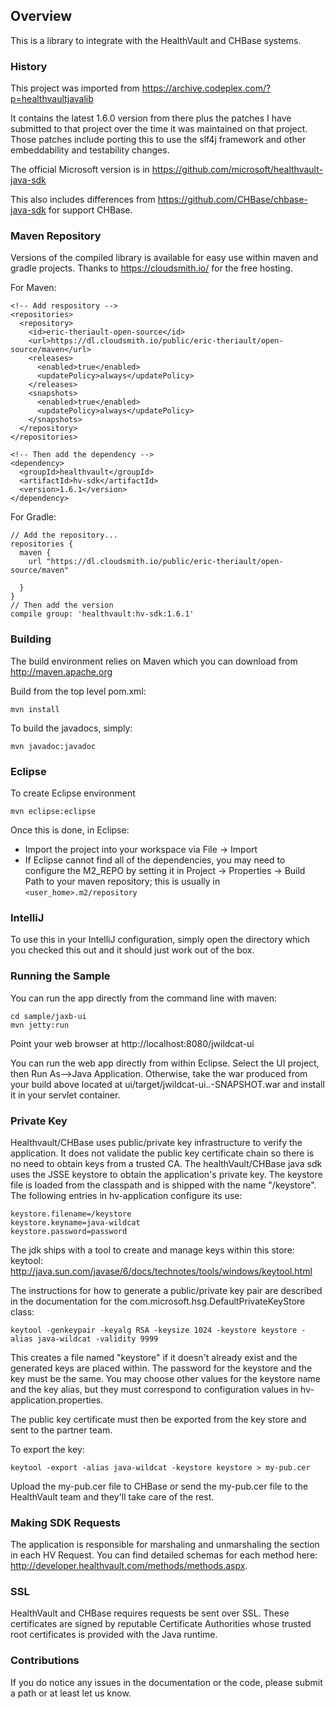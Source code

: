 ## Overview

This is a library to integrate with the HealthVault and CHBase systems.

### History

This project was imported from https://archive.codeplex.com/?p=healthvaultjavalib

It contains the latest 1.6.0 version from there plus the patches I have submitted
to that project over the time it was maintained on that project.  Those patches
include porting this to use the slf4j framework and other embeddability and
testability changes.

The official Microsoft version is in https://github.com/microsoft/healthvault-java-sdk

This also includes differences from https://github.com/CHBase/chbase-java-sdk for
support CHBase.

### Maven Repository

Versions of the compiled library is available for easy use within maven and gradle
projects. Thanks to https://cloudsmith.io/ for the free hosting.

For Maven:

    <!-- Add respository -->
    <repositories>
      <repository>
        <id>eric-theriault-open-source</id>
        <url>https://dl.cloudsmith.io/public/eric-theriault/open-source/maven</url>
        <releases>
          <enabled>true</enabled>
          <updatePolicy>always</updatePolicy>
        </releases>
        <snapshots>
          <enabled>true</enabled>
          <updatePolicy>always</updatePolicy>
        </snapshots>
      </repository>
    </repositories>
    
    <!-- Then add the dependency -->
    <dependency>
      <groupId>healthvault</groupId>
      <artifactId>hv-sdk</artifactId>
      <version>1.6.1</version>
    </dependency>

For Gradle:

    // Add the repository...
    repositories {
      maven {
        url "https://dl.cloudsmith.io/public/eric-theriault/open-source/maven"
    
      }
    }
    // Then add the version
    compile group: 'healthvault:hv-sdk:1.6.1'

### Building

The build environment relies on Maven which you can download from http://maven.apache.org

Build from the top level pom.xml:

    mvn install

To build the javadocs, simply:

    mvn javadoc:javadoc


### Eclipse

To create Eclipse environment

    mvn eclipse:eclipse

Once this is done, in Eclipse:

* Import the project into your workspace via File -> Import
* If Eclipse cannot find all of the dependencies, you may need to configure the M2_REPO by setting it in Project -> Properties -> Build Path to your maven repository; this is usually in  `<user_home>.m2/repository`

### IntelliJ

To use this in your IntelliJ configuration, simply open the directory which you checked this out and it should just work out of the box.

### Running the Sample

You can run the app directly from the command line with maven:

    cd sample/jaxb-ui
    mvn jetty:run

Point your web browser at http://localhost:8080/jwildcat-ui

You can run the web app directly from within Eclipse.  Select the UI project, then Run As-->Java Application.  Otherwise, take the war produced from your build above located at ui/target/jwildcat-ui.*.*-SNAPSHOT.war
and install it in your servlet container. 

### Private Key

Healthvault/CHBase uses public/private key infrastructure to verify the application.  It does not validate the public key certificate chain so there is no need to obtain keys from a trusted CA.  The healthVault/CHBase java sdk uses the JSSE keystore to obtain the application's private key.  The keystore file is loaded from the classpath and is shipped with the name "/keystore".  The following entries in hv-application configure its use:

    keystore.filename=/keystore
    keystore.keyname=java-wildcat
    keystore.password=password

The jdk ships with a tool to create and manage keys within this store: keytool: http://java.sun.com/javase/6/docs/technotes/tools/windows/keytool.html

The instructions for how to generate a public/private key pair are described in the documentation for the 
com.microsoft.hsg.DefaultPrivateKeyStore class:

    keytool -genkeypair -keyalg RSA -keysize 1024 -keystore keystore -alias java-wildcat -validity 9999

This creates a file named "keystore" if it doesn't already exist and the generated keys are placed within.  The password for the keystore and the key must be the same.  You may choose other values for the keystore name and the key alias, but they must correspond to configuration values in hv-application.properties.

The public key certificate must then be exported from the key store and sent to the partner team.  

To export the key:

    keytool -export -alias java-wildcat -keystore keystore > my-pub.cer

Upload the my-pub.cer file to CHBase or send the my-pub.cer file to the HealthVault team and they'll take care of the rest.

### Making SDK Requests

The application is responsible for marshaling and unmarshaling the <info> section in each HV Request.  You can find detailed schemas for each method here:  http://developer.healthvault.com/methods/methods.aspx.

### SSL

HealthVault and CHBase requires requests be sent over SSL. These certificates are signed by reputable Certificate Authorities whose trusted root certificates is provided with the Java runtime.

### Contributions

If you do notice any issues in the documentation or the code, please submit a path or at least let us know.